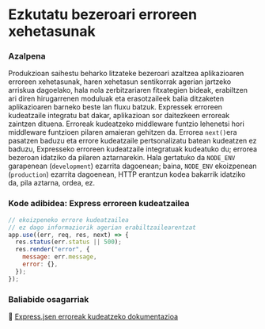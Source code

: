 # Ezkutatu bezeroari erroreen xehetasunak

### Azalpena

Produkzioan saihestu beharko litzateke bezeroari azaltzea aplikazioaren erroreen xehetasunak, haren xehetasun sentikorrak agerian jartzeko arriskua dagoelako, hala nola zerbitzariaren fitxategien bideak, erabiltzen ari diren hirugarrenen moduluak eta erasotzaileek balia ditzaketen aplikazioaren barneko beste lan fluxu batzuk.
Expressek erroreen kudeatzaile integratu bat dakar, aplikazioan sor daitezkeen erroreak zaintzen dituena. Erroreak kudeatzeko middleware funtzio lehenetsi hori middleware funtzioen pilaren amaieran gehitzen da. Errorea `next()`era pasatzen baduzu eta errore kudeatzaile pertsonalizatu batean kudeatzen ez baduzu, Expresseko erroreen kudeatzaile integratuak kudeatuko du; errorea bezeroan idatziko da pilaren aztarnarekin. Hala gertatuko da `NODE_ENV` garapenean (`development`) ezarrita dagoenean; baina, `NODE_ENV` ekoizpenean (`production`) ezarrita dagoenean, HTTP erantzun kodea bakarrik idatziko da, pila aztarna, ordea, ez.

### Kode adibidea: Express erroreen kudeatzailea

```javascript
// ekoizpeneko errore kudeatzailea
// ez dago informaziorik agerian erabiltzailearentzat
app.use((err, req, res, next) => {
  res.status(err.status || 500);
  res.render("error", {
    message: err.message,
    error: {},
  });
});
```

### Baliabide osagarriak

🔗 [Express.jsen erroreak kudeatzeko dokumentazioa](https://expressjs.com/en/guide/error-handling.html)
